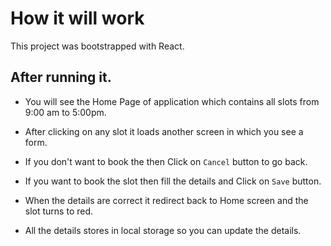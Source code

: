 # How it will work

This project was bootstrapped with React.

## After running it.

- You will see the Home Page of application which contains all slots from 9:00 am to 5:00pm.

- After clicking on any slot it loads another screen in which you see a form. 

- If you don't want to book the then Click on `Cancel` button to go back.

- If you want to book the slot then fill the details and Click on `Save` button.  

- When the details are correct it redirect back to Home screen and the slot turns to red.

- All the details stores in local storage so you can update the details.
